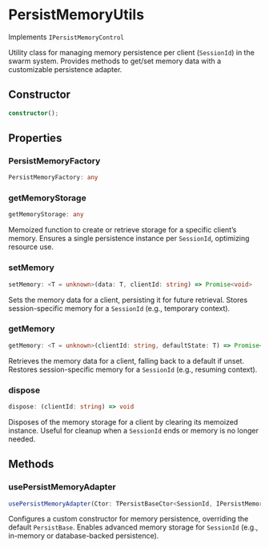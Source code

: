 # PersistMemoryUtils

Implements `IPersistMemoryControl`

Utility class for managing memory persistence per client (`SessionId`) in the swarm system.
Provides methods to get/set memory data with a customizable persistence adapter.

## Constructor

```ts
constructor();
```

## Properties

### PersistMemoryFactory

```ts
PersistMemoryFactory: any
```

### getMemoryStorage

```ts
getMemoryStorage: any
```

Memoized function to create or retrieve storage for a specific client’s memory.
Ensures a single persistence instance per `SessionId`, optimizing resource use.

### setMemory

```ts
setMemory: <T = unknown>(data: T, clientId: string) => Promise<void>
```

Sets the memory data for a client, persisting it for future retrieval.
Stores session-specific memory for a `SessionId` (e.g., temporary context).

### getMemory

```ts
getMemory: <T = unknown>(clientId: string, defaultState: T) => Promise<T>
```

Retrieves the memory data for a client, falling back to a default if unset.
Restores session-specific memory for a `SessionId` (e.g., resuming context).

### dispose

```ts
dispose: (clientId: string) => void
```

Disposes of the memory storage for a client by clearing its memoized instance.
Useful for cleanup when a `SessionId` ends or memory is no longer needed.

## Methods

### usePersistMemoryAdapter

```ts
usePersistMemoryAdapter(Ctor: TPersistBaseCtor<SessionId, IPersistMemoryData>): void;
```

Configures a custom constructor for memory persistence, overriding the default `PersistBase`.
Enables advanced memory storage for `SessionId` (e.g., in-memory or database-backed persistence).
